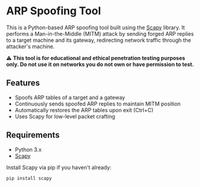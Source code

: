 # ARP Spoofing Tool

This is a Python-based ARP spoofing tool built using the [Scapy](https://scapy.net/) library. It performs a Man-in-the-Middle (MITM) attack by sending forged ARP replies to a target machine and its gateway, redirecting network traffic through the attacker's machine.

⚠️ **This tool is for educational and ethical penetration testing purposes only. Do not use it on networks you do not own or have permission to test.**

## Features

- Spoofs ARP tables of a target and a gateway
- Continuously sends spoofed ARP replies to maintain MITM position
- Automatically restores the ARP tables upon exit (Ctrl+C)
- Uses Scapy for low-level packet crafting

## Requirements

- Python 3.x
- [Scapy](https://scapy.net/)

Install Scapy via pip if you haven't already:

```bash
pip install scapy
